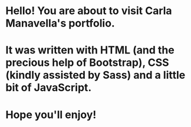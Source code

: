 # Hello! You are about to visit Carla Manavella's portfolio.
# It was written with HTML (and the precious help of Bootstrap), CSS (kindly assisted by Sass) and a little bit of JavaScript.
# Hope you'll enjoy!
